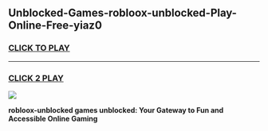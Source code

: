 
## Unblocked-Games-robloox-unblocked-Play-Online-Free-yiaz0
<h3>
<a href="https://premium76.site?title=robloox-unblocked&ref=26A">CLICK TO PLAY</a></h3>
<hr>

<h3>
<a href="https://premium76.site?title=robloox-unblocked&ref=26A">CLICK 2 PLAY</a>
  
</h3>

<a href="https://premium76.site?title=robloox-unblocked&ref=26A"><img src="https://clearcache.store/games.png"></a>


**robloox-unblocked games unblocked: Your Gateway to Fun and Accessible Online Gaming**
